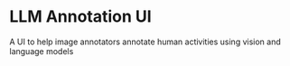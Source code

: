 # LLM Annotation UI
A UI to help image annotators annotate human activities using vision and language models
